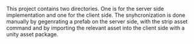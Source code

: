 This project contains two directories. One is for the server side implementation and one for the client side. The snyhcronization is done manually by gegenrating a prefab on the server side, with the strip asset command and by importing the relevant asset into the client side with a 
unity asset package.
